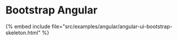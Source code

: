 # Bootstrap Angular

{% embed include file="src/examples/angular/angular-ui-bootstrap-skeleton.html" %}
